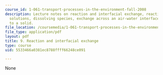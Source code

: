 ```yaml
---
course_id: 1-061-transport-processes-in-the-environment-fall-2008
description: Lecture notes on reaction and interfacial exchange, reaction-advection-diffusion
  solutions, dissolving species, exchange across an air-water interface, and partitioning
  to a solid.
file_location: /coursemedia/1-061-transport-processes-in-the-environment-fall-2008/5533466a0381ec8788ffff66248ce091_interfacial.pdf
file_type: application/pdf
layout: pdf
title: 9. Reaction and interfacial exchange
type: course
uid: 5533466a0381ec8788ffff66248ce091

---
```

None